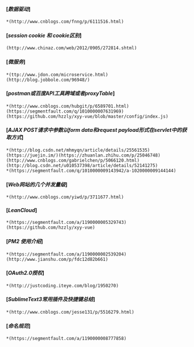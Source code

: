 #### [*数据驱动*]
	*(http://www.cnblogs.com/fnng/p/6111516.html)
#### [*session cookie 和  cookie区别*]
	(http://www.chinaz.com/web/2012/0905/272814.shtml)
#### [*微服务*]
	*(ttp://www.jdon.com/microservice.html)(http://blog.jobbole.com/96948/)
#### [*postman或百度API工具跨域或者proxyTable*]
	*(http://www.cnblogs.com/hubgit/p/6589701.html)(https://segmentfault.com/q/1010000007631969)(https://github.com/hzzly/xyy-vue/blob/master/config/index.js)
#### [*AJAX POST请求中参数以form data和request payload形式在servlet中的获取方式*]
	*(http://blog.csdn.net/mhmyqn/article/details/25561535)(https://juejin.im/)(https://zhuanlan.zhihu.com/p/25046748)
	(http://www.cnblogs.com/gabrielchen/p/5066120.html)(http://blog.csdn.net/u010537398/article/details/52141275)
	*(https://segmentfault.com/q/1010000009143942/a-1020000009144144)
#### [*Web网站的几个并发量级*]
	*(http://www.cnblogs.com/yiwd/p/3711677.html)
#### [*LeanCloud*]
	*(https://segmentfault.com/a/1190000005329743)(https://github.com/hzzly/xyy-vue)
#### [*PM2  使用介绍*]
	*(https://segmentfault.com/a/1190000002539204)(http://www.jianshu.com/p/fdc12d82b661)
#### [*OAuth2.0授权*]
	*(http://justcoding.iteye.com/blog/1950270)
#### [*SublimeText3常用插件及快捷键总结*]
	*(http://www.cnblogs.com/jesse131/p/5516279.html)
#### [*命名规范*]
	*(https://segmentfault.com/a/1190000008777858)



